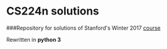 # CS224n solutions

###Repository for solutions of Stanford's Winter 2017 [course](http://web.stanford.edu/class/cs224n/syllabus.html)

Rewritten in **python 3**

